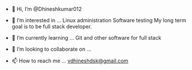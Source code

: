 - 👋 Hi, I’m @Dhineshkumar012
- 👀 I’m interested in ...
Linux administration
Software testing 
My long term goal is to be full stack developer.

- 🌱 I’m currently learning ...
Git and other software for full stack 

- 💞️ I’m looking to collaborate on ...
- 📫 How to reach me ...
vdhineshdsk@gmail.com

<!---
Dhineshkumar012/Dhineshkumar012 is a ✨ special ✨ repository because its `README.md` (this file) appears on your GitHub profile.
You can click the Preview link to take a look at your changes.
--->
